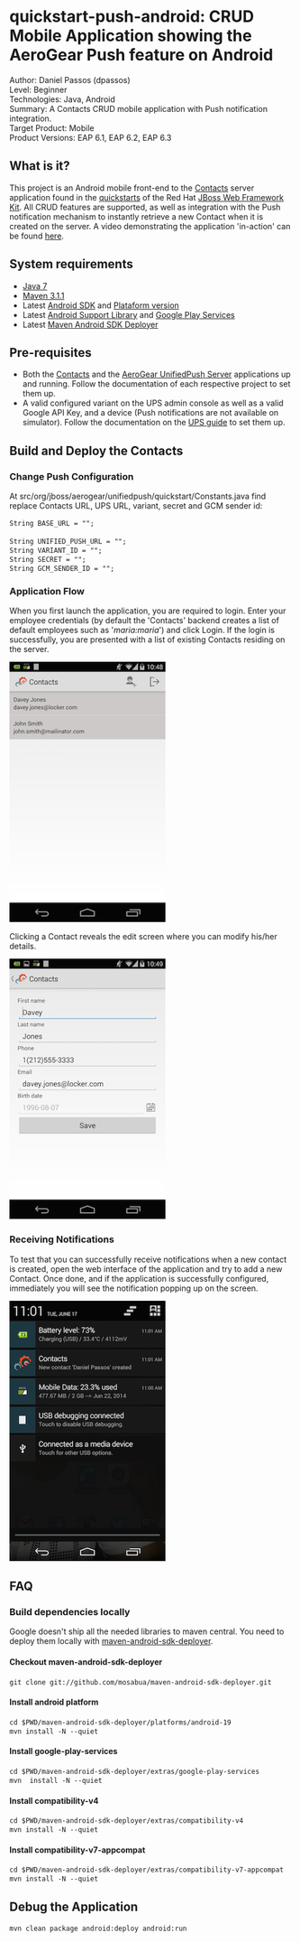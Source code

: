 # quickstart-push-android: CRUD Mobile Application showing the AeroGear Push feature on Android

Author: Daniel Passos (dpassos)   
Level: Beginner   
Technologies: Java, Android   
Summary: A Contacts CRUD mobile application with Push notification integration.   
Target Product: Mobile   
Product Versions: EAP 6.1, EAP 6.2, EAP 6.3

## What is it?

This project is an Android mobile front-end to the [Contacts](https://github.com/jboss-developer/jboss-wfk-quickstarts/contacts-mobile-picketlink-secured) server application found in the [quickstarts](https://github.com/jboss-developer/jboss-wfk-quickstarts) of the Red Hat [JBoss Web Framework Kit](http://www.jboss.org/jdf/). All CRUD features are supported, as well as integration with the Push notification mechanism to instantly retrieve a new Contact when it is created on the server. A video demonstrating the application 'in-action' can be found [here](https://vimeo.com/97464515). 

## System requirements

* [Java 7](http://www.oracle.com/technetwork/java/javase/downloads/index.html)
* [Maven 3.1.1](http://maven.apache.org)
* Latest [Android SDK](https://developer.android.com/sdk/index.html) and [Plataform version](http://developer.android.com/tools/revisions/platforms.html)
* Latest [Android Support Library](http://developer.android.com/tools/support-library/index.html) and [Google Play Services](http://developer.android.com/google/play-services/index.html)
* Latest [Maven Android SDK Deployer](https://github.com/mosabua/maven-android-sdk-deployer)


## Pre-requisites

* Both the [Contacts](https://github.com/jboss-developer/jboss-wfk-quickstarts/contacts-mobile-picketlink-secured) and the [AeroGear UnifiedPush Server](https://github.com/aerogear/aerogear-unifiedpush-server/tree/0.10.x) applications up and running. Follow the documentation of each respective project to set them up.
* A valid configured variant on the UPS admin console as well as a valid Google API Key, and a device (Push notifications are not available on simulator). Follow the documentation on the [UPS guide](http://aerogear.org/docs/unifiedpush/aerogear-push-android/) to set them up.


## Build and Deploy the Contacts

### Change Push Configuration

At src/org/jboss/aerogear/unifiedpush/quickstart/Constants.java find replace Contacts URL, UPS URL, variant, secret and GCM sender id:


```
String BASE_URL = "";

String UNIFIED_PUSH_URL = "";
String VARIANT_ID = "";
String SECRET = "";
String GCM_SENDER_ID = "";
```

### Application Flow

When you first launch the application, you are required to login. Enter your employee credentials (by default the 'Contacts' backend creates a list of default employees such as '_maria:maria_') and click Login. If the login is successfully, you are presented with a list of existing Contacts residing on the server.

![contacts list home screen](doc/contacts-list.png)

Clicking a Contact reveals the edit screen where you can modify his/her details.

![contact details](doc/contact-details.png)

### Receiving Notifications

To test that you can successfully receive notifications when a new contact is created, open the web interface of the application and try to add a new Contact. Once done, and if the application is successfully configured, immediately you will see the notification popping up on the screen.

![contact details](doc/notification.png)


## FAQ

### Build dependencies locally

Google doesn't ship all the needed libraries to maven central. You need to deploy them locally with [maven-android-sdk-deployer](https://github.com/mosabua/maven-android-sdk-deployer).

#### Checkout maven-android-sdk-deployer
```
git clone git://github.com/mosabua/maven-android-sdk-deployer.git
```

#### Install android platform
```
cd $PWD/maven-android-sdk-deployer/platforms/android-19
mvn install -N --quiet
```

#### Install google-play-services
```
cd $PWD/maven-android-sdk-deployer/extras/google-play-services
mvn  install -N --quiet
```

#### Install compatibility-v4
```
cd $PWD/maven-android-sdk-deployer/extras/compatibility-v4
mvn install -N --quiet
```

#### Install compatibility-v7-appcompat
```
cd $PWD/maven-android-sdk-deployer/extras/compatibility-v7-appcompat
mvn install -N --quiet
```

## Debug the Application

```
mvn clean package android:deploy android:run
```